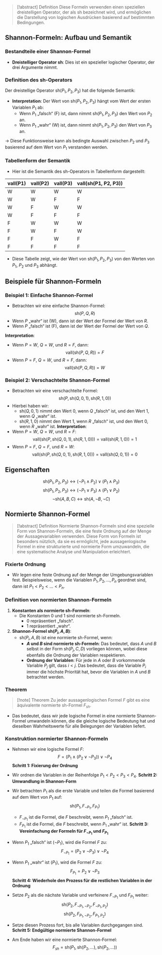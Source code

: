 > [!abstract] Definition
> Diese Formeln verwenden einen speziellen dreistelligen Operator, der als $\text{sh}$ bezeichnet wird, und ermöglichen die Darstellung von logischen Ausdrücken basierend auf bestimmten Bedingungen. 
## Shannon-Formeln: Aufbau und Semantik
### Bestandteile einer Shannon-Formel
- **Dreistelliger Operator $\text{sh}$**: Dies ist ein spezieller logischer Operator, der drei Argumente nimmt.
### Definition des $\text{sh}$-Operators
Der dreistellige Operator $\text{sh}(P_1, P_2, P_3)$ hat die folgende Semantik:
- **Interpretation**: Der Wert von $\text{sh}(P_1, P_2, P_3)$ hängt vom Wert der ersten Variablen $P_1$ ab:
  - Wenn $P_1$ „falsch“ (F) ist, dann nimmt $\text{sh}(P_1, P_2, P_3)$ den Wert von $P_2$ an.
  - Wenn $P_1$ „wahr“ (W) ist, dann nimmt $\text{sh}(P_1, P_2, P_3)$ den Wert von $P_3$ an.
  
-> Diese Funktionsweise kann als bedingte Auswahl zwischen $P_2$ und $P_3$ basierend auf dem Wert von $P_1$ verstanden werden.
### Tabellenform der Semantik
- Hier ist die Semantik des $\text{sh}$-Operators in Tabellenform dargestellt:

| valI(P1) | valI(P2) | valI(P3) | valI(sh(P1, P2, P3)) |
|----------|----------|----------|----------------------|
| W        | W        | W        | W                    |
| W        | W        | F        | F                    |
| W        | F        | W        | W                    |
| W        | F        | F        | F                    |
| F        | W        | W        | W                    |
| F        | W        | F        | W                    |
| F        | F        | W        | F                    |
| F        | F        | F        | F                    |

- Diese Tabelle zeigt, wie der Wert von $\text{sh}(P_1, P_2, P_3)$ von den Werten von $P_1$, $P_2$ und $P_3$ abhängt.
## Beispiele für Shannon-Formeln
### Beispiel 1: Einfache Shannon-Formel
- Betrachten wir eine einfache Shannon-Formel:$$\text{sh}(P, Q, R) $$
- Wenn $P$ „wahr“ ist (W), dann ist der Wert der Formel der Wert von $R$.
- Wenn $P$ „falsch“ ist (F), dann ist der Wert der Formel der Wert von $Q$.

**Interpretation**:
- Wenn $P = W$, $Q = W$, und $R = F$, dann:$$\text{valI}(\text{sh}(P, Q, R)) = F$$
- Wenn $P = F$, $Q = W$, und $R = F$, dann:$$\text{valI}(\text{sh}(P, Q, R)) = W$$
### Beispiel 2: Verschachtelte Shannon-Formel
- Betrachten wir eine verschachtelte Formel:$$\text{sh}(P, \text{sh}(Q, 0, 1), \text{sh}(R, 1, 0))$$
- Hierbei haben wir:
	- $\text{sh}(Q, 0, 1)$ nimmt den Wert 0, wenn $Q$ „falsch“ ist, und den Wert 1, wenn $Q$ „wahr“ ist.
	- $\text{sh}(R, 1, 0)$ nimmt den Wert 1, wenn $R$ „falsch“ ist, und den Wert 0, wenn $R$ „wahr“ ist.
**Interpretation**:
- Wenn $P = W$, $Q = W$, und $R = F$: $$\text{valI}(\text{sh}(P, \text{sh}(Q, 0, 1), \text{sh}(R, 1, 0))) = \text{valI}(\text{sh}(R, 1, 0)) = 1$$
- Wenn $P = F$, $Q = F$, und $R = W$: $$\text{valI}(\text{sh}(P, \text{sh}(Q, 0, 1), \text{sh}(R, 1, 0))) = \text{valI}(\text{sh}(Q, 0, 1)) = 0$$
## Eigenschaften
$$\text{sh}(P_{1},P_{2}, P_{3})\leftrightarrow(\neg P_{1}\land P_{2})\lor(P_{1}\land P_{3})$$
$$\text{sh}(P_{1},P_{2}, P_{3})\leftrightarrow(\neg P_{1}\lor P_{3})\land(P_{1}\lor P_{2})$$
$$\neg\text{sh}(A,B, C)\leftrightarrow\text{sh}(A,\neg B, \neg C)$$
## Normierte Shannon-Formel
> [!abstract] Definition
> Normierte Shannon-Formeln sind eine spezielle Form von Shannon-Formeln, die eine feste Ordnung auf der Menge der Aussagevariablen verwenden. Diese Form von Formeln ist besonders nützlich, da sie es ermöglicht, jede aussagenlogische Formel in eine strukturierte und normierte Form umzuwandeln, die eine systematische Analyse und Manipulation erleichtert. 
### Fixierte Ordnung
- Wir legen eine feste Ordnung auf der Menge der Umgebungsvariablen fest. Beispielsweise, wenn die Variablen $P_1, P_2, \ldots, P_n$ geordnet sind, dann ist $P_1 < P_2 < \ldots < P_n$.
### Definition von normierten Shannon-Formeln
1. **Konstanten als normierte sh-Formeln**:
   - Die Konstanten $0$ und $1$ sind normierte sh-Formeln.
     - $0$ repräsentiert „falsch“.
     - $1$ repräsentiert „wahr“.
2. **Shannon-Formel $\text{sh}(P_i, A, B)$**:
   - $\text{sh}(P_i, A, B)$ ist eine normierte sh-Formel, wenn:
     - **$A$ und $B$ sind normierte sh-Formeln**: Das bedeutet, dass $A$ und $B$ selbst in der Form $\text{sh}(P_j, C, D)$ vorliegen können, wobei diese ebenfalls die Ordnung der Variablen respektieren.
     - **Ordnung der Variablen**: Für jede in $A$ oder $B$ vorkommende Variable $P_j$ gilt, dass $i < j$. Das bedeutet, dass die Variable $P_i$ immer die höchste Priorität hat, bevor die Variablen in $A$ und $B$ betrachtet werden.
### Theorem
> [!note] Theorem
> Zu jeder aussagenlogischen Formel $F$ gibt es eine äquivalente normierte sh-Formel $F_{sh}$. 

- Das bedeutet, dass wir jede logische Formel in eine normierte Shannon-Formel umwandeln können, die die gleiche logische Bedeutung hat und dieselben Wahrheitswerte für alle Belegungen der Variablen liefert.
### Konstruktion normierter Shannon-Formeln
- Nehmen wir eine logische Formel $F$:$$F = (P_1 \land (P_2 \lor \neg P_3)) \lor \neg P_4$$
**Schritt 1: Fixierung der Ordnung**
- Wir ordnen die Variablen in der Reihenfolge $P_1 < P_2 < P_3 < P_4$.
**Schritt 2: Umwandlung in Shannon-Form**
- Wir betrachten $P_1$ als die erste Variable und teilen die Formel basierend auf dem Wert von $P_1$ auf:$$\text{sh}(P_1, F_{\neg P_1}, F_{P_1})$$
  - $F_{\neg P_1}$ ist die Formel, die $F$ beschreibt, wenn $P_1$ „falsch“ ist.
  - $F_{P_1}$ ist die Formel, die $F$ beschreibt, wenn $P_1$ „wahr“ ist.
**Schritt 3: Vereinfachung der Formeln für $F_{\neg P_1}$ und $F_{P_1}$**
- Wenn $P_1$ „falsch“ ist ($\neg P_1$), wird die Formel $F$ zu:$$F_{\neg P_1} = (P_2 \lor \neg P_3) \lor \neg P_4$$
- Wenn $P_1$ „wahr“ ist ($P_1$), wird die Formel $F$ zu:$$F_{P_1} = P_2 \lor \neg P_3$$
**Schritt 4: Wiederhole den Prozess für die restlichen Variablen in der Ordnung**
- Setze $P_2$ als die nächste Variable und verfeinere $F_{\neg P_1}$ und $F_{P_1}$ weiter:$$\text{sh}(P_2, F_{\neg P_1, \neg P_2}, F_{\neg P_1, P_2})$$
  $$\text{sh}(P_2, F_{P_1, \neg P_2}, F_{P_1, P_2})$$

- Setze diesen Prozess fort, bis alle Variablen durchgegangen sind.
**Schritt 5: Endgültige normierte Shannon-Formel**
- Am Ende haben wir eine normierte Shannon-Formel:$$F_{sh} = \text{sh}(P_1, \text{sh}(P_2, \ldots), \text{sh}(P_2, \ldots))$$